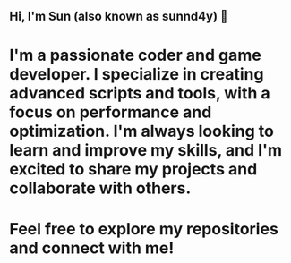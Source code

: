 ## Hi, I'm Sun (also known as sunnd4y) 👋
# I'm a passionate coder and game developer. I specialize in creating advanced scripts and tools, with a focus on performance and optimization. I'm always looking to learn and improve my skills, and I'm excited to share my projects and collaborate with others.

# Feel free to explore my repositories and connect with me!



